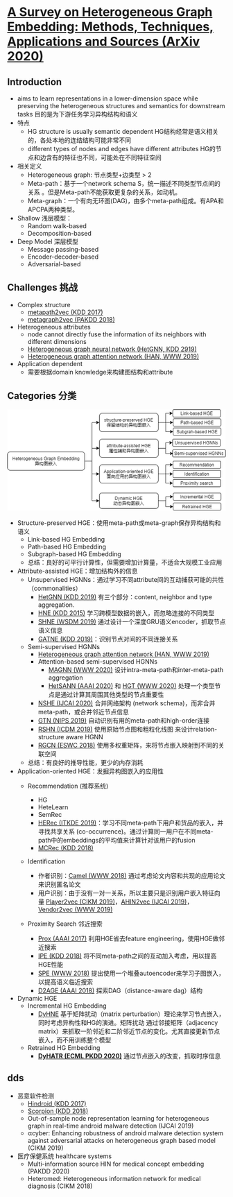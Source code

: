 # [A Survey on Heterogeneous Graph Embedding: Methods, Techniques, Applications and Sources (ArXiv 2020)](https://drive.google.com/file/d/1WYsaTfMZ66eAxdKgGCRCop9YbR4C6TVD/view?usp=drivesdk)

## Introduction
- aims to learn representations in a lower-dimension space while preserving the heterogeneous structures and semantics for downstream tasks 目的是为下游任务学习异构结构和语义
- 特点
  - HG structure is usually semantic dependent HG结构经常是语义相关的，各处本地的连结结构可能非常不同
  - different types of nodes and edges have different attributes HG的节点和边含有的特征也不同，可能处在不同特征空间
- 相关定义
  - Heterogeneous graph: 节点类型+边类型 > 2
  - Meta-path：基于一个network schema S，统一描述不同类型节点间的关系 <img src="https://latex.codecogs.com/svg.image?m=A_1 \overset{R_1}{\rightarrow} A_2 \overset{R_2}{\rightarrow}\cdots \overset{R_l}{\rightarrow} A_{l+1}" title="" />。但是Meta-path不能获取更复杂的关系，如动机。
  - Meta-graph：一个有向无环图(DAG)，由多个meta-path组成。有APA和APCPA两种类型。
- Shallow 浅层模型：
  - Random walk-based
  - Decomposition-based
- Deep Model 深层模型
  - Message passing-based
  - Encoder-decoder-based
  - Adversarial-based


## Challenges 挑战
- Complex structure
  - [metapath2vec (KDD 2017)](metapath2vec.md)
  - [metagraph2vec (PAKDD 2018)](metagraph2vec.md)
- Heterogeneous attributes
  - node cannot directly fuse the information of its neighbors with different dimensions
  - [Heterogeneous graph neural network (HetGNN, KDD 2919)](heterogeneous_graph_neural_network.md)
  - [Heterogeneous graph attention network (HAN, WWW 2019)](heterogeneous_graph_attention_network.md)
- Application dependent
  - 需要根据domain knowledge来构建图结构和attribute

## Categories 分类
![](images/HGE.png)
- Structure-preserved HGE：使用meta-path或meta-graph保存异构结构和语义
  - Link-based HG Embedding
  - Path-based HG Embedding
  - Subgraph-based HG Embedding
  - 总结：良好的可平行计算性，但需要增加计算量，不适合大规模工业应用
- Attribute-assisted HGE：增加结构外的信息
  - Unsupervised HGNNs：通过学习不同attribute间的互动捕获可能的共性（commonalities）
    - [HetGNN (KDD 2019)](heterogeneous_graph_neural_network.md) 有三个部分：content, neighbor and type aggregation.
    - [HNE (KDD 2015)](https://www.eecs.ucf.edu/~gqi/publications/kdd2015_heterogeneous.pdf) 学习跨模型数据的嵌入，而忽略连接的不同类型
    - [SHNE (WSDM 2019)](https://dl.acm.org/doi/pdf/10.1145/3289600.3291001) 通过设计一个深度GRU语义encoder，抓取节点语义信息
    - [GATNE (KDD 2019)](gatne.md)：识别节点对间的不同连接关系
  - Semi-supervised HGNNs
    - [Heterogeneous graph attention network (HAN, WWW 2019)](heterogeneous_graph_attention_network.md) 
    - Attention-based semi-supervised HGNNs
      - [MAGNN (WWW 2020)](MAGNN.md) 设计intra-meta-path和inter-meta-path aggregation
      - [HetSANN (AAAI 2020)](https://arxiv.org/pdf/1912.10832.pdf) 和 [HGT (WWW 2020)](https://arxiv.org/pdf/2003.01332.pdf) 处理一个类型节点是通过计算其周围其他类型的节点重要性
    - [NSHE (IJCAI 2020)](https://www.ijcai.org/proceedings/2020/0190.pdf) 合并网络架构 (network schema)，而非合并meta-path，或合并邻近节点信息
    - [GTN (NIPS 2019)](https://arxiv.org/pdf/1911.06455.pdf) 自动识别有用的meta-path和high-order连接
    - [RSHN (ICDM 2019)](https://ieeexplore.ieee.org/document/8970828) 使用原始节点图和粗粒化线图 来设计relation-structure aware HGNN
    - [RGCN (ESWC 2018)](modeling_relational_data_with_graph_convolutional_networks.md) 使用多权重矩阵，来将节点嵌入映射到不同的关联空间
  - 总结：有良好的推导性能，更少的内存消耗
- Application-oriented HGE：发掘异构图嵌入的应用性
  - Recommendation (推荐系统)
    - HG
    - HeteLearn
    - SemRec
    - [HERec (ITKDE 2019)](heterogeneous_information_network_embedding_for_recommendation.md)：学习不同meta-path下用户和货品的嵌入，并寻找共享关系 (co-occurrence)。通过计算同一用户在不同meta-path中的embeddings的平均值来计算针对该用户的fusion
    - [MCRec (KDD 2018)](leveraging_metapath_based_context_for_top-n_recommendation_with_a_neural_coattention_model.md)
  - Identification 
    - 作者识别：[Camel (WWW 2018)](camel.md) 通过考虑论文内容和共现的应用论文来识别匿名论文
    - 用户识别：由于没有一对一关系，所以主要只是识别用户嵌入特征向量 [Player2vec (CIKM 2019)](Player2vec.md)，[AHIN2vec (IJCAI 2019)](enhancing_social_coding_security_by_cross-platform_user_identification_between_GitHub_and_stack_overflow.md)，[Vendor2vec (WWW 2019)](./Vendor2vec.md) 
    
  - Proximity Search 邻近搜索
    - [Prox (AAAI 2017)](http://www.findshine.com/me/downloads/papers/aaai17-Semantic_Proximity_Search_on_Heterogeneous_Graph_by_Proximity_Embedding.pdf) 利用HGE省去feature engineering，使用HGE做邻近搜索
    - [IPE (KDD 2018)](http://shichuan.org/hin/time/2018.KDD%202018%20Interactive%20Paths%20Embedding%20for%20Semantic%20Proximity%20Search%20on%20Heterogeneous%20Graphs.pdf) 将不同meta-path之间的互动加入考虑，用以提高HGE性能
    - [SPE (WWW 2018)](https://dl.acm.org/doi/pdf/10.1145/3178876.3186073) 提出使用一个堆叠autoencoder来学习子图嵌入，以提高语义临近搜索
    - [D2AGE (AAAI 2018)](https://www.aaai.org/ocs/index.php/AAAI/AAAI18/paper/viewFile/16770/15987) 探索DAG（distance-aware dag）结构
- Dynamic HGE
  - Incremental HG Embedding
    - [DyHNE](https://ieeexplore.ieee.org/document/9091208) 基于矩阵扰动（matrix perturbation）理论来学习节点嵌入，同时考虑异构性和HG的演进。矩阵扰动 通过邻接矩阵（adjacency matrix）来抓取一阶邻近和二阶邻近节点的变化。尤其直接更新节点嵌入，而不用训练整个模型
  - Retrained HG Embedding
    - **[DyHATR (ECML PKDD 2020)](DyHATR.md)** 通过节点嵌入的改变，抓取时序信息



## dds
- 恶意软件检测
  - [Hindroid (KDD 2017)](hindroid-an-intelligent_android_malware_detection_system_based_on_structured.md)
  - [Scorpion (KDD 2018)](https://www.kdd.org/kdd2018/accepted-papers/view/gotcha-sly-malware-scorpion-a-metagraph2vec-based-malware-detection-system)
  - Out-of-sample node representation learning for heterogeneous graph in real-time android malware detection (IJCAI 2019)
  - αcyber: Enhancing robustness of android malware detection system against adversarial attacks on heterogeneous graph based model (CIKM 2019)
- 医疗保健系统 healthcare systems
  - Multi-information source HIN for medical concept embedding (PAKDD 2020)
  - Heteromed: Heterogeneous information network for medical diagnosis (CIKM 2018)